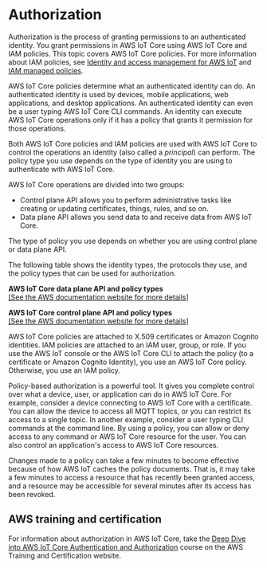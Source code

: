 # Authorization<a name="iot-authorization"></a>

Authorization is the process of granting permissions to an authenticated identity\. You grant permissions in AWS IoT Core using AWS IoT Core and IAM policies\. This topic covers AWS IoT Core policies\. For more information about IAM policies, see [Identity and access management for AWS IoT](security-iam.md) and [IAM managed policies](iam-policies.md)\. 

AWS IoT Core policies determine what an authenticated identity can do\. An authenticated identity is used by devices, mobile applications, web applications, and desktop applications\. An authenticated identity can even be a user typing AWS IoT Core CLI commands\. An identity can execute AWS IoT Core operations only if it has a policy that grants it permission for those operations\.

Both AWS IoT Core policies and IAM policies are used with AWS IoT Core to control the operations an identity \(also called a *principal*\) can perform\. The policy type you use depends on the type of identity you are using to authenticate with AWS IoT Core\. 

AWS IoT Core operations are divided into two groups: 
+ Control plane API allows you to perform administrative tasks like creating or updating certificates, things, rules, and so on\.
+ Data plane API allows you send data to and receive data from AWS IoT Core\. 

The type of policy you use depends on whether you are using control plane or data plane API\.

The following table shows the identity types, the protocols they use, and the policy types that can be used for authorization\.


**AWS IoT Core data plane API and policy types**  
[\[See the AWS documentation website for more details\]](http://docs.aws.amazon.com/iot/latest/developerguide/iot-authorization.html)


**AWS IoT Core control plane API and policy types**  
[\[See the AWS documentation website for more details\]](http://docs.aws.amazon.com/iot/latest/developerguide/iot-authorization.html)

AWS IoT Core policies are attached to X\.509 certificates or Amazon Cognito identities\. IAM policies are attached to an IAM user, group, or role\. If you use the AWS IoT console or the AWS IoT Core CLI to attach the policy \(to a certificate or Amazon Cognito Identity\), you use an AWS IoT Core policy\. Otherwise, you use an IAM policy\.

Policy\-based authorization is a powerful tool\. It gives you complete control over what a device, user, or application can do in AWS IoT Core\. For example, consider a device connecting to AWS IoT Core with a certificate\. You can allow the device to access all MQTT topics, or you can restrict its access to a single topic\. In another example, consider a user typing CLI commands at the command line\. By using a policy, you can allow or deny access to any command or AWS IoT Core resource for the user\. You can also control an application's access to AWS IoT Core resources\.

Changes made to a policy can take a few minutes to become effective because of how AWS IoT caches the policy documents\. That is, it may take a few minutes to access a resource that has recently been granted access, and a resource may be accessible for several minutes after its access has been revoked\.

## AWS training and certification<a name="iot-authorization-training"></a>

For information about authorization in AWS IoT Core, take the [Deep Dive into AWS IoT Core Authentication and Authorization](https://www.aws.training/Details/Curriculum?id=42335) course on the AWS Training and Certification website\.